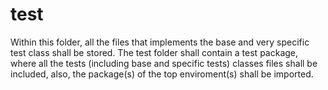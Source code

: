 # test
Within this folder, all the files that implements the base and very specific test class shall be stored. The test folder shall contain a test package, where all the tests (including base and specific tests) classes files shall be included, also, the package(s) of the top enviroment(s) shall be imported.
